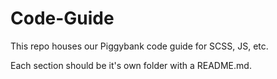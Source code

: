 Code-Guide
==========

This repo houses our Piggybank code guide for SCSS, JS, etc.

Each section should be it's own folder with a README.md.
